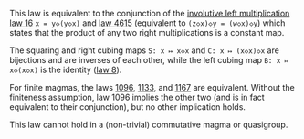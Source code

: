 This law is equivalent to the conjunction of the [involutive left multiplication law 16](https://teorth.github.io/equational_theories/implications/?16) `x = y◇(y◇x)` and [law 4615](https://teorth.github.io/equational_theories/implications/?4615) (equivalent to `(z◇x)◇y = (w◇x)◇y`) which states that the product of any two right multiplications is a constant map.

The squaring and right cubing maps `S: x ↦ x◇x` and `C: x ↦ (x◇x)◇x` are bijections and are inverses of each other, while the left cubing map `B: x ↦ x◇(x◇x)` is the identity ([law 8](https://teorth.github.io/equational_theories/implications/?8)).

For finite magmas, the laws [1096](https://teorth.github.io/equational_theories/implications/?1096), [1133](https://teorth.github.io/equational_theories/implications/?1133), and [1167](https://teorth.github.io/equational_theories/implications/?1167) are equivalent.  Without the finiteness assumption, law 1096 implies the other two (and is in fact equivalent to their conjunction), but no other implication holds.

This law cannot hold in a (non-trivial) commutative magma or quasigroup.
